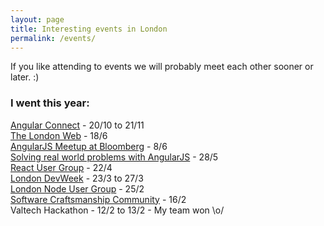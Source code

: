 ```yaml
---
layout: page
title: Interesting events in London
permalink: /events/
---
```

If you like attending to events we will probably meet each other sooner or later. :)


### I went this year:

[Angular Connect](http://angularconnect.com/) - 20/10 to 21/11
<br>[The London Web](http://www.meetup.com/londonweb/events/194463862/) - 18/6
<br>[AngularJS Meetup at Bloomberg](http://www.meetup.com/AngularJS-London/events/222822606/) - 8/6
<br>[Solving real world problems with AngularJS](http://www.meetup.com/AngularJS-London-BYOP/events/222500091/) - 28/5
<br>[React User Group](http://www.meetup.com/London-React-User-Group/events/221724860/) - 22/4
<br>[London DevWeek](http://devweek.com/) - 23/3 to 27/3
<br>[London Node User Group](http://lanyrd.com/2015/lnug-february/) - 25/2
<br>[Software Craftsmanship Community](http://www.meetup.com/london-software-craftsmanship/events/220459894/) - 16/2
<br>Valtech Hackathon - 12/2 to 13/2 - My team won \o/